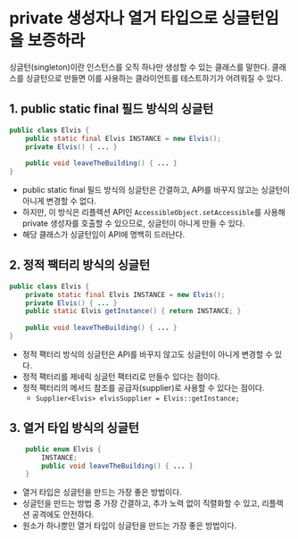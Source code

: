 # private 생성자나 열거 타입으로 싱글턴임을 보증하라
싱글턴(singleton)이란 인스턴스를 오직 하나만 생성할 수 있는 클래스를 말한다.
클래스를 싱글턴으로 만들면 이를 사용하는 클라이언트를 테스트하기가 어려워질 수 있다.

## 1. public static final 필드 방식의 싱글턴

```java
public class Elvis {
    public static final Elvis INSTANCE = new Elvis();
    private Elvis() { ... }
   
    public void leaveTheBuilding() { ... }
}
```

- public static final 필드 방식의 싱글턴은 간결하고, API를 바꾸지 않고는 싱글턴이 아니게 변경할 수 없다.
- 하지만, 이 방식은 리플렉션 API인 `AccessibleObject.setAccessible`를 사용해 private 생성자를 호출할 수 있으므로, 싱글턴이 아니게 만들 수 있다.
- 해당 클래스가 싱글턴임이 API에 명백히 드러난다.

## 2. 정적 팩터리 방식의 싱글턴

```java
public class Elvis {
    private static final Elvis INSTANCE = new Elvis();
    private Elvis() { ... }
    public static Elvis getInstance() { return INSTANCE; }
   
    public void leaveTheBuilding() { ... }
}
```

- 정적 팩터리 방식의 싱글턴은 API를 바꾸지 않고도 싱글턴이 아니게 변경할 수 있다.
- 정적 팩터리를 제네릭 싱글턴 팩터리로 만들수 있다는 점이다.
- 정적 팩터리의 메서드 참조를 공급자(supplier)로 사용할 수 있다는 점이다.
  - `Supplier<Elvis> elvisSupplier = Elvis::getInstance;`

## 3. 열거 타입 방식의 싱글턴
    
```java
    public enum Elvis {
        INSTANCE;
        public void leaveTheBuilding() { ... }
    }
```

- 열거 타입은 싱글턴을 만드는 가장 좋은 방법이다.
- 싱글턴을 만드는 방법 중 가장 간결하고, 추가 노력 없이 직렬화할 수 있고, 리플렉션 공격에도 안전하다.
- 원소가 하나뿐인 열거 타입이 싱글턴을 만드는 가장 좋은 방법이다.
